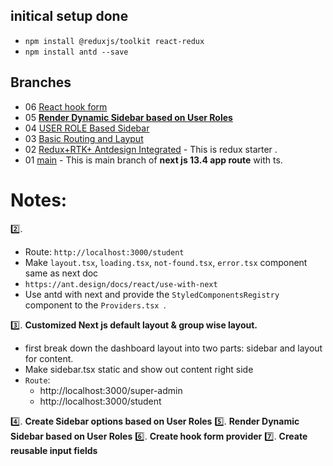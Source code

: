 ##    initical setup done
- `npm install @reduxjs/toolkit react-redux`
- `npm install antd --save `


## Branches
- 06  [React hook form](https://github.com/bappasahabapi/rmstu-frontend/tree/v1/06/react-hook-form) 
- 05  [**Render Dynamic Sidebar based on User Roles**](https://github.com/bappasahabapi/rmstu-frontend/tree/v1/05/render-dynamic-sidebar) 
- 04  [USER ROLE Based Sidebar](https://github.com/bappasahabapi/rmstu-frontend/tree/v1/04/role-based-route) 
- 03  [Basic Routing and Layput](https://github.com/bappasahabapi/rmstu-frontend/tree/v1/03/routing-layout) 
- 02  [Redux+RTK+ Antdesign Integrated](https://github.com/bappasahabapi/rmstu-frontend/tree/02/v1/redux-starter) - This is redux starter .
- 01  [main](https://github.com/bappasahabapi/rmstu-frontend) - This is main branch of **next js 13.4 app route** with ts.



# Notes:

 2️⃣.

- Route: `http://localhost:3000/student`
- Make `layout.tsx`, `loading.tsx`, `not-found.tsx`, `error.tsx` component same as next doc
- `https://ant.design/docs/react/use-with-next`
-  Use antd with next and provide the `StyledComponentsRegistry` component to the `Providers.tsx `.

3️⃣. **Customized Next js default layout & group wise layout.**

- first break down the dashboard layout into two parts: sidebar and layout for content.
- Make sidebar.tsx static and show out content right side
- `Route`:
    - http://localhost:3000/super-admin
    - http://localhost:3000/student

4️⃣. **Create Sidebar options based on User Roles**
5️⃣. **Render Dynamic Sidebar based on User Roles**
6️⃣. **Create hook form provider**
7️⃣. **Create reusable input fields**




